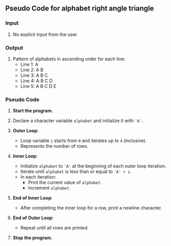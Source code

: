 ## Pseudo Code for alphabet right angle triangle

### Input
1. No explicit input from the user.

### Output
1. Pattern of alphabets in ascending order for each line:
    - Line 1: A  
    - Line 2: A B  
    - Line 3: A B C  
    - Line 4: A B C D  
    - Line 5: A B C D E  

### Pseudo Code

1. **Start the program.**

2. Declare a character variable `alphabet` and initialize it with `'A'`.

3. **Outer Loop**:
   - Loop variable `i` starts from `0` and iterates up to `4` (inclusive).
   - Represents the number of rows.

4. **Inner Loop**:
   - Initialize `alphabet` to `'A'` at the beginning of each outer loop iteration.
   - Iterate until `alphabet` is less than or equal to `'A' + i`.
   - In each iteration:
     - Print the current value of `alphabet`.
     - Increment `alphabet`.

5. **End of Inner Loop**:
   - After completing the inner loop for a row, print a newline character.

6. **End of Outer Loop**:
   - Repeat until all rows are printed.

7. **Stop the program.**


